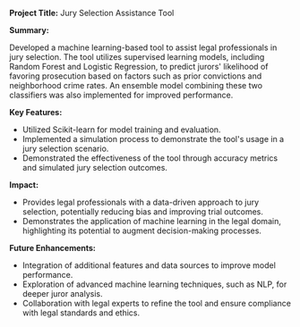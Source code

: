 **Project Title:** Jury Selection Assistance Tool

**Summary:**

Developed a machine learning-based tool to assist legal professionals in jury selection. The tool utilizes supervised learning models, including Random Forest and Logistic Regression, to predict jurors' likelihood of favoring prosecution based on factors such as prior convictions and neighborhood crime rates. An ensemble model combining these two classifiers was also implemented for improved performance.

**Key Features:**

- Utilized Scikit-learn for model training and evaluation.
- Implemented a simulation process to demonstrate the tool's usage in a jury selection scenario.
- Demonstrated the effectiveness of the tool through accuracy metrics and simulated jury selection outcomes.

**Impact:**

- Provides legal professionals with a data-driven approach to jury selection, potentially reducing bias and improving trial outcomes.
- Demonstrates the application of machine learning in the legal domain, highlighting its potential to augment decision-making processes.

**Future Enhancements:**

- Integration of additional features and data sources to improve model performance.
- Exploration of advanced machine learning techniques, such as NLP, for deeper juror analysis.
- Collaboration with legal experts to refine the tool and ensure compliance with legal standards and ethics.
